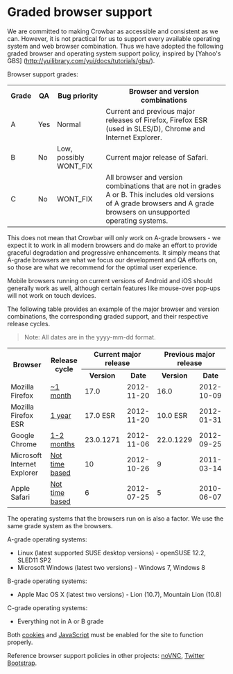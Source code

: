 # Graded browser support

We are committed to making Crowbar as accessible and consistent as we can.
However, it is not practical for us to support every available operating system
and web browser combination. Thus we have adopted the following graded browser
and operating system support policy, inspired by [Yahoo's GBS]
(http://yuilibrary.com/yui/docs/tutorials/gbs/).

Browser support grades:

<table>
  <tr>
    <th>Grade</th>
    <th>QA</th>
    <th>Bug priority</th>
    <th>Browser and version combinations</th>
  </tr>
  <tr>
    <td>A</td>
    <td>Yes</td>
    <td>Normal</td>
    <td>Current and previous major releases of Firefox, Firefox ESR (used in
        SLES/D), Chrome and Internet Explorer.</td>
  </tr>
  <tr>
    <td>B</td>
    <td>No</td>
    <td>Low, possibly WONT_FIX</td>
    <td>Current major release of Safari.</td>
  </tr>
  <tr>
    <td>C</td>
    <td>No</td>
    <td>WONT_FIX</td>
    <td>All browser and version combinations that are not in grades A or B.
      This includes old versions of A grade browsers and A grade browsers on
      unsupported operating systems.</td>
  </tr>
</table>

This does not mean that Crowbar will only work on A-grade browsers - we expect
it to work in all modern browsers and do make an effort to provide graceful
degradation and progressive enhancements. It simply means that A-grade browsers
are what we focus our development and QA efforts on, so those are what we
recommend for the optimal user experience.

Mobile browsers running on current versions of Android and iOS should generally
work as well, although certain features like mouse-over pop-ups will not work
on touch devices.

The following table provides an example of the major browser and version
combinations, the corresponding graded support, and their respective release
cycles.

> Note: All dates are in the yyyy-mm-dd format.

<table>
  <tr>
    <th rowspan='2'>Browser</th>
    <th rowspan='2'>Release cycle</th>
    <th colspan='2'>Current major release</th>
    <th colspan='2'>Previous major release</th>
  </tr>
  <tr>
    <th>Version</th>
    <th>Date</th>
    <th>Version</th>
    <th>Date</th>
  </tr>
  <tr>
    <td>Mozilla Firefox</td>
    <td><a href="https://wiki.mozilla.org/Releases#Previous_Releases">~1 month</a></td>
    <td>17.0</td>
    <td>2012-11-20</td>
    <td>16.0</td>
    <td>2012-10-09</td>
  </tr>
  <tr>
    <td>Mozilla Firefox ESR</td>
    <td><a href="http://www.mozilla.org/en-US/firefox/organizations/faq/">1 year</a></td>
    <td>17.0 ESR</td>
    <td>2012-11-20</td>
    <td>10.0 ESR</td>
    <td>2012-01-31</td>
  </tr>
  <tr>
    <td>Google Chrome</td>
    <td><a href="http://en.wikipedia.org/wiki/Google_Chrome">1-2 months</a></td>
    <td>23.0.1271</td>
    <td>2012-11-06</td>
    <td>22.0.1229</td>
    <td>2012-09-25</td>
  </tr>
  <tr>
    <td>Microsoft Internet Explorer</td>
    <td><a href="http://en.wikipedia.org/wiki/Internet_Explorer">Not time based</a></td>
    <td>10</td>
    <td>2012-10-26</td>
    <td>9</td>
    <td>2011-03-14</td>
  </tr>
  <tr>
    <td>Apple Safari</td>
    <td><a href="http://en.wikipedia.org/wiki/Safari_(web_browser)">Not time based</a></td>
    <td>6</td>
    <td>2012-07-25</td>
    <td>5</td>
    <td>2010-06-07</td>
  </tr>
</table>

The operating systems that the browsers run on is also a factor. We use the
same grade system as the browsers.

A-grade operating systems:
* Linux (latest supported SUSE desktop versions) - openSUSE 12.2, SLED11 SP2
* Microsoft Windows (latest two versions) - Windows 7, Windows 8

B-grade operating systems:
* Apple Mac OS X (latest two versions) - Lion (10.7), Mountain Lion (10.8)

C-grade operating systems:
* Everything not in A or B grade

Both [cookies](http://en.wikipedia.org/wiki/HTTP_cookie) and
[JavaScript](en.wikipedia.org/wiki/JavaScript) must be enabled for the site
to function properly.

Reference browser support policies in other projects:
[noVNC](https://github.com/kanaka/noVNC/wiki/Browser-support),
[Twitter Bootstrap](https://github.com/twitter/bootstrap/wiki/Browser-Compatibility).
